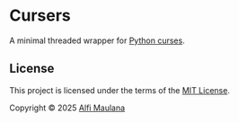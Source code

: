 # Cursers

A minimal threaded wrapper for [Python curses](https://docs.python.org/3/howto/curses.html).

## License

This project is licensed under the terms of the [MIT License](./LICENSE).

Copyright © 2025 [Alfi Maulana](https://github.com/threeal)
